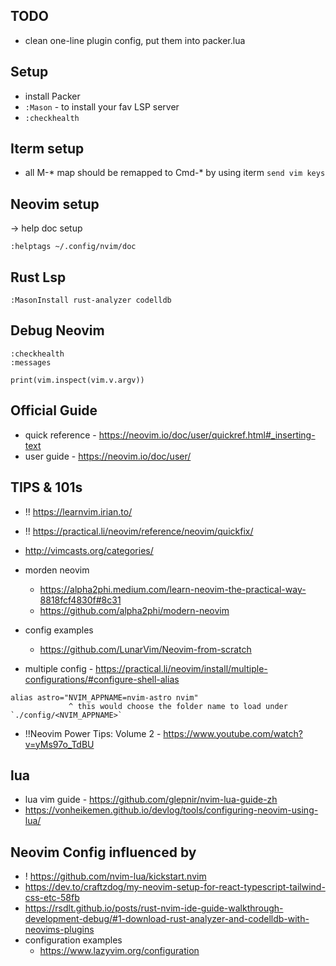 ## TODO

* clean one-line plugin config, put them into packer.lua

## Setup

* install Packer
* `:Mason` - to install your fav LSP server
* `:checkhealth`


## Iterm setup

* all M-* map should be remapped to Cmd-* by using iterm `send vim keys` 


## Neovim setup

-> help doc setup

`:helptags ~/.config/nvim/doc`


## Rust Lsp

```
:MasonInstall rust-analyzer codelldb
```




## Debug Neovim

```
:checkhealth
:messages

print(vim.inspect(vim.v.argv))
```

## Official Guide
* quick reference - https://neovim.io/doc/user/quickref.html#_inserting-text
* user guide - https://neovim.io/doc/user/


## TIPS & 101s
* !! https://learnvim.irian.to/
* !! https://practical.li/neovim/reference/neovim/quickfix/

* http://vimcasts.org/categories/
* morden neovim 
    * https://alpha2phi.medium.com/learn-neovim-the-practical-way-8818fcf4830f#8c31
    * https://github.com/alpha2phi/modern-neovim

* config examples
    * https://github.com/LunarVim/Neovim-from-scratch


* multiple config - https://practical.li/neovim/install/multiple-configurations/#configure-shell-alias

```
alias astro="NVIM_APPNAME=nvim-astro nvim"
             ^ this would choose the folder name to load under `./config/<NVIM_APPNAME>`
```

* !!Neovim Power Tips: Volume 2 - https://www.youtube.com/watch?v=yMs97o_TdBU

## lua

* lua vim guide - https://github.com/glepnir/nvim-lua-guide-zh
* https://vonheikemen.github.io/devlog/tools/configuring-neovim-using-lua/



## Neovim Config influenced by
* ! https://github.com/nvim-lua/kickstart.nvim
* https://dev.to/craftzdog/my-neovim-setup-for-react-typescript-tailwind-css-etc-58fb
* https://rsdlt.github.io/posts/rust-nvim-ide-guide-walkthrough-development-debug/#1-download-rust-analyzer-and-codelldb-with-neovims-plugins
* configuration examples
    * https://www.lazyvim.org/configuration

